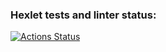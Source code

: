 ### Hexlet tests and linter status:
[![Actions Status](https://github.com/temeka1221/devops-engineer-from-scratch-project-49/actions/workflows/hexlet-check.yml/badge.svg)](https://github.com/temeka1221/devops-engineer-from-scratch-project-49/actions)